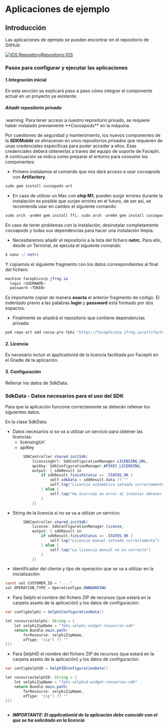 # Aplicaciones de ejemplo

## Introducción

Las aplicaciones de ejemplo se pueden encontrar en el repositorio de GitHub:

[![IOS Repository](@site/static/img/github_50.png)](https://github.com/facephi/sdk-mobile-ios-samples/tree/1.5.x)<a href="https://github.com/facephi/sdk-mobile-ios-samples/tree/1.5.x" rel="nofollow">Repositorio IOS</a>


### Pasos para configurar y ejecutar las aplicaciones

#### 1.Integración inicial

En esta sección se explicará paso a paso cómo integrar el componente actual en un proyecto ya existente.

##### Añadir repositorio privado
<div class="warning">
<span class="warning">:warning:</span>
Para tener acceso a nuestro repositorio privado, se requiere haber instalado previamente **Cocoapods** en la máquina.

Por cuestiones de seguridad y mantenimiento, los nuevos componentes de la **_SDKMobile_** se almacenan en unos repositorios privados que requieren de unas credenciales específicas para poder acceder a ellos. Esas credenciales deberá obtenerlas a través del equipo de soporte de Facephi. A continuación se indica como preparar el entorno para consumir los componentes:
</div>

- Primero instalamos el comando que nos dará acceso a usar cocoapods con **Artifactory**.

```java
sudo gem install cocoapods-art
```

- En caso de utilizar un Mac con **chip M1**, pueden surgir errores durante la instalación es posible que surjan errores en el futuro, de ser así, se recomienda usar en cambio el siguiente comando:
```java
sudo arch -arm64 gem install ffi; sudo arch -arm64 gem install cocoapods-art
```

En caso de tener problemas con la instalación, desinstalar completamente cocoapods y todas sus dependencias para hacer una instalación limpia.

- Necesitaremos añadir el repositorio a la lista del fichero **netrc**. Para ello, desde un Terminal, se ejecuta el siguiente comando:

```java
$ nano ~/.netrc
```

Y copiamos el siguiente fragmento con los datos correspondientes al final del fichero:

```java
machine facephicorp.jfrog.io
  login <USERNAME>
  password <TOKEN>
```

Es importante copiar de manera **exacta** el anterior fragmento de código. El indentado previo a las palabras **login** y **password** está formado por dos espacios.

- Finalmente se añadirá el repositorio que contiene dependencias privada:

```java
pod repo-art add cocoa-pro-fphi "https://facephicorp.jfrog.io/artifactory/api/pods/cocoa-pro-fphi"
```

#### 2. Licencia
Es necesario incluir el applicationId de la licencia facilitada por Facephi en el Gradle de la aplicación.

#### 3. Configuración
Rellenar los datos de SdkData.


### SdkData - Datos necesarios para el uso del SDK

Para que la aplicación funcione correctamente se deberán rellenar los siguientes datos.

En la clase SdkData:

- Datos necesarios si se va a utilizar un servicio para obtener las licencias:
	- licensingUrl
	- apiKey
```java
        SDKController.shared.initSdk(
            licensingUrl: SdkConfigurationManager.LICENSING_URL,
            apiKey: SdkConfigurationManager.APIKEY_LICENSING,
            output: { sdkResult in
                if sdkResult.finishStatus == .STATUS_OK {
                    self.sdkData = sdkResult.data ?? ""
                    self.log("Licencia automática seteada correctamente")
                } else {
                    self.log("Ha ocurrido un error al intentar obtener la licencia: \(sdkResult.errorType)")
                }
            })
```

- String de la licencia si no se va a utilizar un servicio:

```java
        SDKController.shared.initSdk(
            license: SdkConfigurationManager.license,
            output: { sdkResult in
                if sdkResult.finishStatus == .STATUS_OK {
                    self.log("Licencia manual seteada correctamente")
                } else {
                    self.log("La licencia manual no es correcta")
                }
            })
```

- Identificador del cliente y tipo de operación que se va a utilizar en la inicialización:

```java
const val CUSTOMER_ID = "...."
val OPERATION_TYPE = OperationType.ONBOARDING

```

- Para Selphi el nombre del fichero ZIP de recursos (que estará en la carpeta assets de la aplicación) y los datos de configuración:

```java
var configSelphi = SelphiConfigurationData()

let resourcesSelphi: String = {
    let selphiZipName = "fphi-selphi-widget-resources-sdk"
    return Bundle.main.path(
        forResource: selphiZipName,
        ofType: "zip") ?? ""
}()
```

- Para SelphID el nombre del fichero ZIP de recursos (que estará en la carpeta assets de la aplicación) y los datos de configuración:
```java
var configSelphID = SelphIDConfigurationData()

let resourcesSelphID: String = {
    let selphiZipName = "fphi-selphid-widget-resources-sdk"
    return Bundle.main.path(
        forResource: selphiZipName,
        ofType: "zip") ?? ""
}()
        
```


- ***IMPORTANTE: El applicationId de la aplicación debe coincidir con el que se ha solicitado en la licencia***